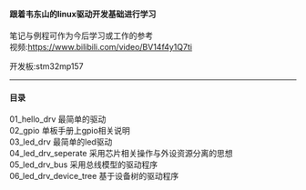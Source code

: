 #### 跟着韦东山的linux驱动开发基础进行学习
笔记与例程可作为今后学习或工作的参考  
视频:https://www.bilibili.com/video/BV14f4y1Q7ti

开发板:stm32mp157

---

#### 目录
01_hello_drv 最简单的驱动  
02_gpio 单板手册上gpio相关说明  
03_led_drv 最简单的led驱动  
04_led_drv_seperate 采用芯片相关操作与外设资源分离的思想  
05_led_drv_bus 采用总线模型的驱动程序  
06_led_drv_device_tree 基于设备树的驱动程序  




